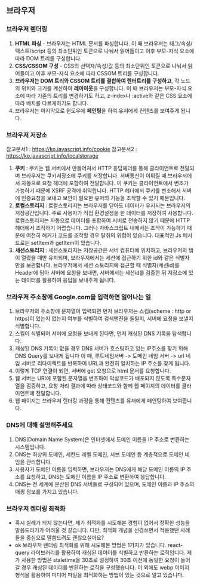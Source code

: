 ## 브라우저
### 브라우저 렌더링
1. **HTML 파싱** - 브라우저는 HTML 문서를 파싱합니다. 이 때 브라우저는 태그/속성/텍스트/script 등의 최소단위인 토큰으로 나눠서 읽어들이고 이후 부모-자식 요소에 따라 DOM 트리를 구성합니다.
2. **CSS/CSSOM 구성** - CSS의 선택자/속성/값 등의 최소단위인 토큰으로 나눠서 읽어들이고 이후 부모-자식 요소에 따라 CSSOM 트리를 구성합니다.
3. **브라우저는 DOM 트리와 CSSOM 트리를 결합하여 렌터트리를 구성하고**, 각 노드의 위치와 크기를 계산하여 **레이아웃**을 구성합니다. 이 때 브라우저는 부모-자식 요소에 따라 기존의 트리를 변경하기도 하고, z-index나 :active와 같은 CSS 요소에 따라 배치를 다르게하기도 합니다.
4. 브라우저는 마지막으로 윈도우에 **페인팅**을 하여 유저에게 컨텐츠를 보여주게 됩니다.

### 브라우저 저장소
참고문서1 : https://ko.javascript.info/cookie
참고문서2 : https://ko.javascript.info/localstorage

1. **쿠키** : 쿠키는 웹 서버에서 만들어져서 HTTP 응답헤더를 통해 클라이언트로 전달되며 브라우저는 쿠키저장소에 쿠키를 저장합니다. 서버통신이 이뤄질 때 브라우저에서 자동으로 요청 헤더에 포함하여 전달합니다. 이 쿠키는 클라이언트에서 변조가 가능하기 때문에 XSRF 공격에 취약합니다. HTTP 헤더에서 쿠키를 변조해서 서버에 인증요청을 보내고 보안이 필요한 유저의 기능을 조작할 수 있기 때문입니다.
2. **로컬스토리지** : 로컬스토리지는 브라우저를 닫아도 데이터가 유지되는 브라우저의 저장공간입니다. 주로 사용자가 직접 환경설정을 한 데이터를 저장하여 사용합니다. 로컬스토리지는 자동으로 데이터를 포함하여 서버로 전송하지 않기 때문에 HTTP 헤더에서 조작하기 어렵습니다. 그러나 자바스크립트 내에서는 조작이 가능하기 때문에 여전히 해커가 코드를 조작할 경우 탈취의 위험이 있습니다. 대표적인 Js 메서드로는 setItem과 getItem이 있습니다.
3. **세션스토리지** : 세션스토리지는 저장공간은 서버 컴퓨터에 위치하고, 브라우저의 탭이 열렸을 때만 유지되며, 브라우저에서는 세션에 접근하기 위한 id와 같은 식별자만을 보관합니다. 브라우저에서 세션 스토리지에 접근할 때 식별자(세션id)를 Header에 담아 서버에 요청을 보내면, 서버에서는 세션id를 검증한 뒤 저장소에 있는 데이터를 활용하여 응답을 보내주게 됩니다.

### 브라우저 주소창에 Google.com을 입력하면 일어나는 일
1. 브라우저의 주소창에 문자열이 입력되면 먼저 브라우저는 스킴(scheme : http or https)이 있는지 없는지 여부를 식별하여 검색엔진을 돌릴지, 서버에 요청을 보낼지 식별합니다.
2. 스킴이 식별되어 서버에 요청을 보내게 된다면, 먼저 캐싱된 DNS 기록을 탐색합니다.
3. 캐싱된 DNS 기록이 없을 경우 DNS 서버가 호스팅하고 있는 IP주소를 찾기 위해 DNS Query를 보내게 됩니다 이 때, 루트네임서버 -> 도메인 네임 서버 -> url 네임 서버로 리다이렉트를 반복하여 URL과 완전히 일치하는 IP 주소를 찾게 됩니다.
4. 이렇게 TCP 연결이 되면, 서버에 get 요청으로 html 문서를 요청합니다.
5. 웹 서버는 URI에 포함된 문자열을 변조하여 악성코드가 배포되지 않도록 특수문자열을 검증하고, 요청 처리 결과에 따라 상태코드와 함께 웹 페이지의 데이터를 클라이언트에 전달합니다.
6. 웹 페이지는 브라우저 렌더링 과정을 통해 컨텐츠를 유저에게 페인팅하여 보여줍니다.

### DNS에 대해 설명해주세요
1. DNS(Domain Name System)은 인터넷에서 도메인 이름을 IP 주소로 변환하는 시스템입니다.
2. DNS는 최상위 도메인, 세컨드 레벨 도메인, 서브 도메인 등 계층적으로 도메인 네임을 관리합니다.
3. 사용자가 도메인 이름을 입력하면, 브라우저는 DNS에게 해당 도메인 이름의 IP 주소를 요청하고, DNS는 도메인 이름을 IP 주소로 변환하여 응답합니다.
4. DNS는 전 세계에 분산된 DNS 서버들로 구성되어 있으며, 도메인 이름과 IP 주소의 매핑 정보를 가지고 있습니다.

### 브라우저 렌더링 최적화
- 혹시 실례가 되지 않는다면, 제가 최적화를 시도해본 경험이 없어서 정확한 성능을 말씀드리기가 어려울 것 같습니다. 다만, 최적화 개념을 신경쓰면서 적용했던 사례들을 중심으로 말씀드려도 괜찮으실까요?
- ok
브라우저 렌더링 최적화를 위해 시도해본 방법은 1가지가 있습니다.
react-query 라이브러리를 활용하여 캐싱된 데이터를 식별하고 반환하는 로직입니다.
제가 사용한 방법은 staletime을 30초로 설정하여 30초 이전에 동일한 요청이 들어갈 경우 캐싱된 데이터를 반환하는 로직을 구성했습니다.
이 외에도 webp 이미지 형식을 활용하여 미디어 파일을 최적화하는 방법이 있는 것으로 알고 있습니다.